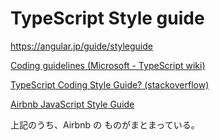 # TypeScript Style guide

https://angular.jp/guide/styleguide

[Coding guidelines (Microsoft - TypeScript wiki)](https://github.com/Microsoft/TypeScript/wiki/Coding-guidelines)

[TypeScript Coding Style Guide? (stackoverflow)](https://stackoverflow.com/questions/31990608/typescript-coding-style-guide)

[Airbnb JavaScript Style Guide](https://github.com/airbnb/javascript)

上記のうち、Airbnb の ものがまとまっている。
